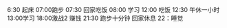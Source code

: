 6:30 起床
07:00跑步
07:30 回家吃饭
08:00 学习
12:00 吃饭
12:30 午休一小时
13:00学习
18:00激战2 赚钱
21:30 跑步十分钟 回家休息
22：睡觉
